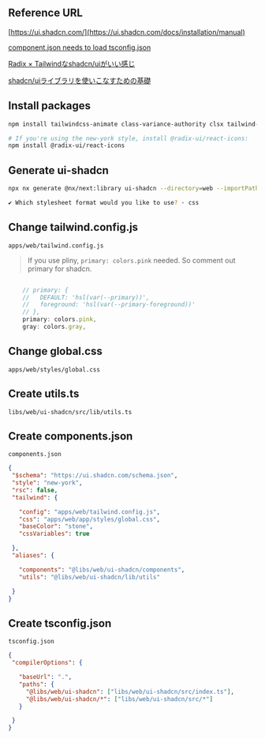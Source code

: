 ## Reference URL

[https://ui.shadcn.com/](https://ui.shadcn.com/docs/installation/manual)

[component.json needs to load tsconfig.json](https://github.com/shadcn-ui/ui/issues/718)  

[Radix × Tailwindなshadcn/uiがいい感じ](https://qiita.com/hajimism/items/e7bbe3711b43a8579224)  

[shadcn/uiライブラリを使いこなすための基礎](https://reffect.co.jp/react/shadcn-react/)  

## Install packages

```bash
npm install tailwindcss-animate class-variance-authority clsx tailwind-merge

# If you're using the new-york style, install @radix-ui/react-icons:
npm install @radix-ui/react-icons
```

## Generate ui-shadcn

```bash
npx nx generate @nx/next:library ui-shadcn --directory=web --importPath=@libs/web/ui-shadcn --tags=scope:web --bundler=swc

✔ Which stylesheet format would you like to use? · css
```

## Change tailwind.config.js

 `apps/web/tailwind.config.js`

> If you use pliny, `primary: colors.pink` needed.
> So comment out primary for shadcn.

```js:tailwind.config.js

    // primary: {
    //   DEFAULT: 'hsl(var(--primary))',
    //   foreground: 'hsl(var(--primary-foreground))'
    // },
    primary: colors.pink,
    gray: colors.gray,

```

## Change global.css

 `apps/web/styles/global.css`

## Create utils.ts

 `libs/web/ui-shadcn/src/lib/utils.ts`

## Create components.json

 `components.json`

 ```json:components.json
 {
  "$schema": "https://ui.shadcn.com/schema.json", 
  "style": "new-york", 
  "rsc": false, 
  "tailwind": {

    "config": "apps/web/tailwind.config.js",
    "css": "apps/web/app/styles/global.css",
    "baseColor": "stone",
    "cssVariables": true

  }, 
  "aliases": {

    "components": "@libs/web/ui-shadcn/components",
    "utils": "@libs/web/ui-shadcn/lib/utils"

  }
}
 

```

## Create tsconfig.json

 `tsconfig.json`

 ```json:tsconfig.json
 {
  "compilerOptions": {

    "baseUrl": ".",
    "paths": {
      "@libs/web/ui-shadcn": ["libs/web/ui-shadcn/src/index.ts"],
      "@libs/web/ui-shadcn/*": ["libs/web/ui-shadcn/src/*"]
    }

  }
} 
 ```
